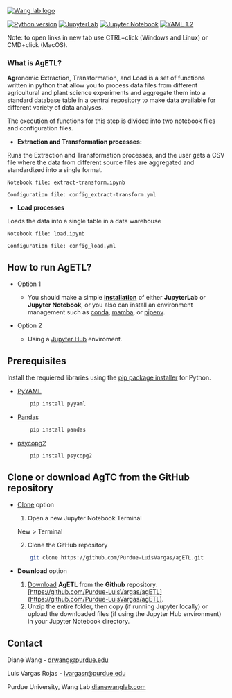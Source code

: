 [![Wang lab logo](https://static.wixstatic.com/media/c544bf_0e3064b159ae42238c83dca23bc352e8~mv2.png/v1/crop/x_0,y_0,w_1918,h_2080/fill/w_91,h_100,al_c,q_85,usm_0.66_1.00_0.01,enc_auto/lab_icon_3.png)](https://www.dianewanglab.com/)



[![Python version](https://img.shields.io/pypi/pyversions/pandas)](https://www.python.org/)
[![JupyterLab](https://img.shields.io/badge/Jupyter-lab-orange)](https://jupyter.org/)
[![Jupyter Notebook](https://img.shields.io/badge/Jupyter-Notebook-orange)](https://jupyter.org/)
[![YAML 1.2](https://img.shields.io/badge/YAML-1.2-success)](https://yaml.org/)



Note: to open links in new tab use CTRL+click (Windows and Linux) or CMD+click (MacOS). 

### What is AgETL?

**Ag**ronomic **E**xtraction, **T**ransformation, and **L**oad  is a set of functions written in python that allow you to process data files from different agricultural and plant science experiments and aggregate them into a standard database table in a central repository to make data available for different variety of data analyses. 

The execution of functions for this step is divided into two notebook files and configuration files. 

- **Extraction and Transformation processes:** 

Runs the Extraction and Transformation processes, and the user gets a CSV file where the data from different source files are aggregated and standardized into a single format.

    Notebook file: extract-transform.ipynb

    Configuration file: config_extract-transform.yml
    
- **Load processes** 

Loads the data into a single table in a data warehouse

    Notebook file: load.ipynb

    Configuration file: config_load.yml
    

## How to run AgETL?

- Option 1
  - You should make a simple **[installation](https://jupyter.org/install "jupyter.org")** of either **JupyterLab** or **Jupyter Notebook**, or you also can install an environment management such as [conda](https://docs.conda.io/en/latest/), [mamba](https://mamba.readthedocs.io/), or [pipenv](https://pipenv.pypa.io/).
  
- Option 2
  - Using a [Jupyter Hub](https://jupyter.org/try) enviroment.

## Prerequisites

Install the requiered libraries using the [pip package installer](https://pypi.org/project/pip/) for Python.

- [PyYAML](https://pypi.org/project/PyYAML/)
    ```sh
        pip install pyyaml
    
    ```
- [Pandas](https://pypi.org/project/pandas/)
    ```sh
        pip install pandas
    
    ```    
- [psycopg2](https://pypi.org/project/pandas/)
    ```sh
        pip install psycopg2 
    
    ```    

## Clone or download AgTC from the GitHub repository
    
- [Clone](https://docs.github.com/en/repositories/creating-and-managing-repositories/cloning-a-repository) option
    1. Open a new Jupyter Notebook Terminal
    
    New > Terminal 
    
    2. Clone the GitHub repository 
    
    ```sh
        git clone https://github.com/Purdue-LuisVargas/agETL.git
    
    ```
-  **Download** option

    1. [Download](https://docs.github.com/en/repositories/creating-and-managing-repositories/cloning-a-repository) **AgETL** from the **Github** repository: [https://github.com/Purdue-LuisVargas/agETL](https://github.com/Purdue-LuisVargas/agETL).
    2. Unzip the entire folder, then copy (if running Jupyter locally) or upload the downloaded files (if using the Jupyter Hub environment) in your Jupyter Notebook directory.
    
## Contact

Diane Wang - [drwang@purdue.edu](drwang@purdue.edu)


Luis Vargas Rojas - [lvargasr@purdue.edu](lvargasr@purdue.edu)


Purdue University, Wang Lab [dianewanglab.com](https://www.dianewanglab.com/)
